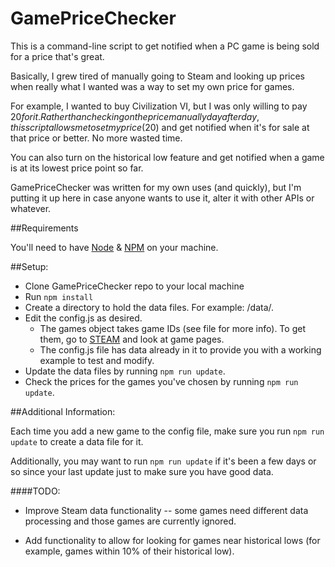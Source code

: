 GamePriceChecker
============

This is a command-line script to get notified when a PC game is being sold for a price that's great. 

Basically, I grew tired of manually going to Steam and looking up prices when really what I wanted was a way to set my own price for games.

For example, I wanted to buy Civilization VI, but I was only willing to pay $20 for it. Rather than checking on the price manually day after day, this script allows me to set my price ($20) and get notified when it's for sale at that price or better. No more wasted time.

You can also turn on the historical low feature and get notified when a game is at its lowest price point so far.

GamePriceChecker was written for my own uses (and quickly), but I'm putting it up here in case anyone wants to use it, alter it with other APIs or whatever.

##Requirements

You'll need to have [Node](http://www.nodejs.org) & [NPM](http://www.npmjs.com) on your machine.

##Setup:

* Clone GamePriceChecker repo to your local machine
* Run ```npm install```
* Create a directory to hold the data files. For example: /data/.
* Edit the config.js as desired. 
    * The games object takes game IDs (see file for more info). To get them, go to [STEAM](http://store.steampowered.com) and look at game pages.
    * The config.js file has data already in it to provide you with a working example to test and modify.
* Update the data files by running ```npm run update```.
* Check the prices for the games you've chosen by running ```npm run update```.

##Additional Information:

Each time you add a new game to the config file, make sure you run ```npm run update``` to create a data file for it.

Additionally, you may want to run ```npm run update``` if it's been a few days or so since your last update just to make sure you have good data.


####TODO:

* Improve Steam data functionality -- some games need different data processing and those games are currently ignored.

* Add functionality to allow for looking for games near historical lows (for example, games within 10% of their historical low).

